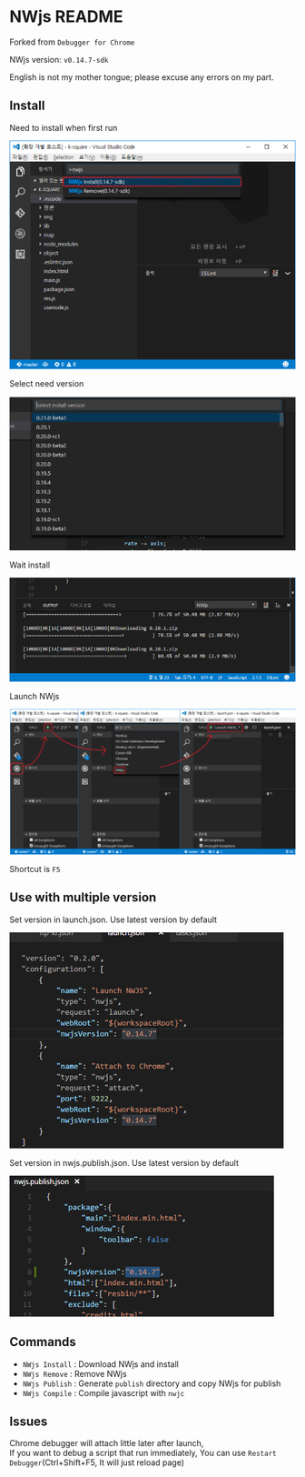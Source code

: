 # NWjs README

Forked from `Debugger for Chrome`

NWjs version: `v0.14.7-sdk`

English is not my mother tongue; please excuse any errors on my part.

## Install

Need to install when first run

![Install command](img/install.png)

Select need version

![Select version](img/selver.png)

Wait install

![Installing](img/installing.png)

Launch NWjs

![run](img/run.png)

Shortcut is `F5`

## Use with multiple version

Set version in launch.json. Use latest version by default

![launchver](img/launchver.png)

Set version in nwjs.publish.json. Use latest version by default

![publishver](img/publishver.png)

## Commands
* `NWjs Install` : Download NWjs and install
* `NWjs Remove` : Remove NWjs
* `NWjs Publish` : Generate `publish` directory and copy NWjs for publish
* `NWjs Compile` : Compile javascript with `nwjc`

## Issues

Chrome debugger will attach little later after launch,  
If you want to debug a script that run immediately, You can use `Restart Debugger`(Ctrl+Shift+F5, It will just reload page)
